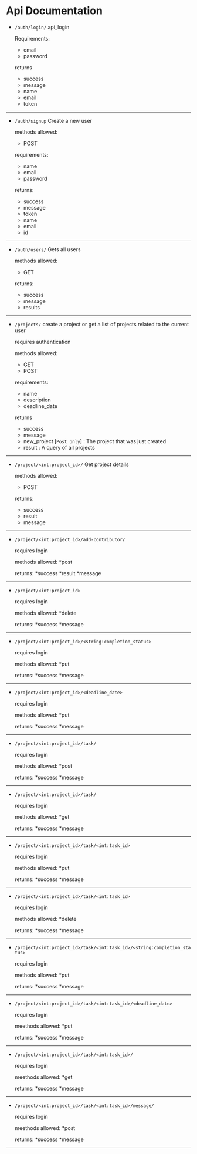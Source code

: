 # Api Documentation

- `/auth/login/`  api_login
    
    Requirements:
    * email
    * password

    returns
    * success
    * message
    * name
    * email
    * token
----
- `/auth/signup` Create a new user
    
    methods allowed:
    * POST

    requirements:
    * name
    * email
    * password

    returns:
    * success
    * message
    * token
    * name
    * email
    * id
----
- `/auth/users/` Gets all users

    methods allowed:
    * GET

    returns:
    * success
    * message
    * results
------

- `/projects/` create a project or get a list of projects related to the current user

    requires authentication

    methods allowed:
    * GET
    * POST

    requirements:
    * name
    * description
    * deadline_date

    returns
    * success
    * message
    * new_project [`Post only`] : The project that was just created
    * result : A query of all projects
---

- `/project/<int:project_id>/` Get project details

    methods allowed:
    * POST

    returns:
    * success
    * result
    * message
----
- `/project/<int:project_id>/add-contributor/`
    
    requires login

    methods allowed:
    *post

    returns:
    *success
    *result
    *message
---
- `/project/<int:project_id>`

   requires login

   methods allowed:
   *delete

   returns:
   *success
   *message
---
- `/project/<int:project_id>/<string:completion_status>`

   requires login

   methods allowed:
   *put

   returns:
   *success
   *message
---
- `/project/<int:project_id>/<deadline_date>`

   requires login

   methods allowed:
   *put

   returns:
   *success
   *message
---
- `/project/<int:project_id>/task/`

   requires login

   methods allowed:
   *post

    returns:
   *success
   *message
---

- `/project/<int:project_id>/task/`

    requires login

   methods allowed:
   *get

    returns:
   *success
   *message
---

- `/project/<int:project_id>/task/<int:task_id>`

    requires login

   methods allowed:
   *put

   returns:
   *success
   *message
---

- `/project/<int:project_id>/task/<int:task_id>`

   requires login
   
   methods allowed:
   *delete

   returns:
   *success
   *message
---

- `/project/<int:project_id>/task/<int:task_id>/<string:completion_status>`

    requires login
   
   methods allowed:
   *put

   returns:
   *success
   *message
---

- `/project/<int:project_id>/task/<int:task_id>/<deadline_date>`

   requires login

   meethods allowed:
   *put

   returns:
   *success
   *message
---

- `/project/<int:project_id>/task/<int:task_id>/`

   requires login

   meethods allowed:
   *get

   returns:
   *success
   *message
---

- `/project/<int:project_id>/task/<int:task_id>/message/`

   requires login

   meethods allowed:
   *post

   returns:
   *success
   *message
---


    










   
   


    

